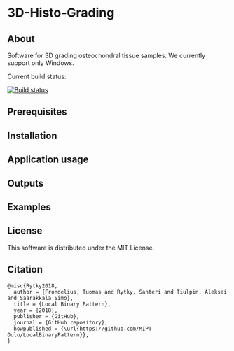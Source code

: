 # 3D-Histo-Grading
## About
Software for 3D grading osteochondral tissue samples. We currently support only Windows.

Current build status:

[![Build status](https://ci.appveyor.com/api/projects/status/6lbb2719xekk5rrx?svg=true)](https://ci.appveyor.com/project/sarytky/3dhistograding)

## Prerequisites

## Installation

## Application usage

## Outputs

## Examples

## License

This software is distributed under the MIT License.

## Citation
```
@misc{Rytky2018,
  author = {Frondelius, Tuomas and Rytky, Santeri and Tiulpin, Aleksei and Saarakkala Simo},
  title = {Local Binary Pattern},
  year = {2018},
  publisher = {GitHub},
  journal = {GitHub repository},
  howpublished = {\url{https://github.com/MIPT-Oulu/LocalBinaryPattern}},
}
```
